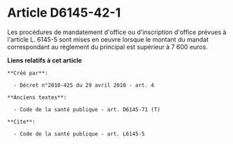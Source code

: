 # Article D6145-42-1

Les procédures de mandatement d'office ou d'inscription d'office prévues à l'article L. 6145-5 sont mises en oeuvre lorsque
le montant du mandat correspondant au règlement du principal est supérieur à 7 600 euros.

**Liens relatifs à cet article**

	**Créé par**:

	  - Décret n°2010-425 du 29 avril 2010 - art. 4

	**Anciens textes**:

	  - Code de la santé publique - art. D6145-71 (T)

	**Cite**:

	  - Code de la santé publique - art. L6145-5
